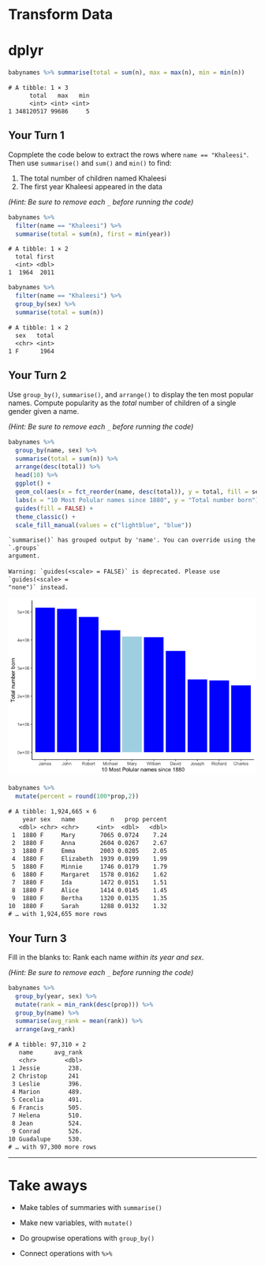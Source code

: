 Transform Data
================

# dplyr

``` r
babynames %>% summarise(total = sum(n), max = max(n), min = min(n))
```

    # A tibble: 1 × 3
          total   max   min
          <int> <int> <int>
    1 348120517 99686     5

## Your Turn 1

Copmplete the code below to extract the rows where `name == "Khaleesi"`.
Then use `summarise()` and `sum()` and `min()` to find:

1.  The total number of children named Khaleesi
2.  The first year Khaleesi appeared in the data

*(Hint: Be sure to remove each `_` before running the code)*

``` r
babynames %>%  
  filter(name == "Khaleesi") %>% 
  summarise(total = sum(n), first = min(year))
```

    # A tibble: 1 × 2
      total first
      <int> <dbl>
    1  1964  2011

``` r
babynames %>% 
  filter(name == "Khaleesi") %>% 
  group_by(sex) %>% 
  summarise(total = sum(n))
```

    # A tibble: 1 × 2
      sex   total
      <chr> <int>
    1 F      1964

## Your Turn 2

Use `group_by()`, `summarise()`, and `arrange()` to display the ten most
popular names. Compute popularity as the *total* number of children of a
single gender given a name.

*(Hint: Be sure to remove each `_` before running the code)*

``` r
babynames %>%
  group_by(name, sex) %>% 
  summarise(total = sum(n)) %>% 
  arrange(desc(total)) %>% 
  head(10) %>% 
  ggplot() +
  geom_col(aes(x = fct_reorder(name, desc(total)), y = total, fill = sex)) + 
  labs(x = "10 Most Polular names since 1880", y = "Total number born") + 
  guides(fill = FALSE) + 
  theme_classic() + 
  scale_fill_manual(values = c("lightblue", "blue"))
```

    `summarise()` has grouped output by 'name'. You can override using the `.groups`
    argument.

    Warning: `guides(<scale> = FALSE)` is deprecated. Please use `guides(<scale> =
    "none")` instead.

![](Week-6-Transform-Exercises_files/figure-gfm/unnamed-chunk-4-1.png)<!-- -->

``` r
babynames %>% 
  mutate(percent = round(100*prop,2))
```

    # A tibble: 1,924,665 × 6
        year sex   name          n   prop percent
       <dbl> <chr> <chr>     <int>  <dbl>   <dbl>
     1  1880 F     Mary       7065 0.0724    7.24
     2  1880 F     Anna       2604 0.0267    2.67
     3  1880 F     Emma       2003 0.0205    2.05
     4  1880 F     Elizabeth  1939 0.0199    1.99
     5  1880 F     Minnie     1746 0.0179    1.79
     6  1880 F     Margaret   1578 0.0162    1.62
     7  1880 F     Ida        1472 0.0151    1.51
     8  1880 F     Alice      1414 0.0145    1.45
     9  1880 F     Bertha     1320 0.0135    1.35
    10  1880 F     Sarah      1288 0.0132    1.32
    # … with 1,924,655 more rows

## Your Turn 3

Fill in the blanks to: Rank each name *within its year and sex*.

*(Hint: Be sure to remove each `_` before running the code)*

``` r
babynames %>% 
  group_by(year, sex) %>% 
  mutate(rank = min_rank(desc(prop))) %>% 
  group_by(name) %>% 
  summarise(avg_rank = mean(rank)) %>% 
  arrange(avg_rank)
```

    # A tibble: 97,310 × 2
       name      avg_rank
       <chr>        <dbl>
     1 Jessie        238.
     2 Christop      241 
     3 Leslie        396.
     4 Marion        489.
     5 Cecelia       491.
     6 Francis       505.
     7 Helena        510.
     8 Jean          524.
     9 Conrad        526.
    10 Guadalupe     530.
    # … with 97,300 more rows

------------------------------------------------------------------------

# Take aways

-   Make tables of summaries with `summarise()`  

-   Make new variables, with `mutate()`  

-   Do groupwise operations with `group_by()`

-   Connect operations with `%>%`
